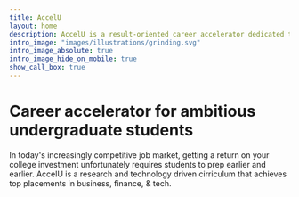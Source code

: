 ```yaml
---
title: AccelU
layout: home
description: AccelU is a result-oriented career accelerator dedicated to helping ambitious students meet their goals
intro_image: "images/illustrations/grinding.svg"
intro_image_absolute: true
intro_image_hide_on_mobile: true
show_call_box: true
---
```


# Career accelerator for ambitious undergraduate students

In today's increasingly competitive job market, getting a return on your college investment unfortunately requires students to prep earlier and earlier. AccelU is a research and technology driven cirriculum that achieves top placements in business, finance, & tech.

